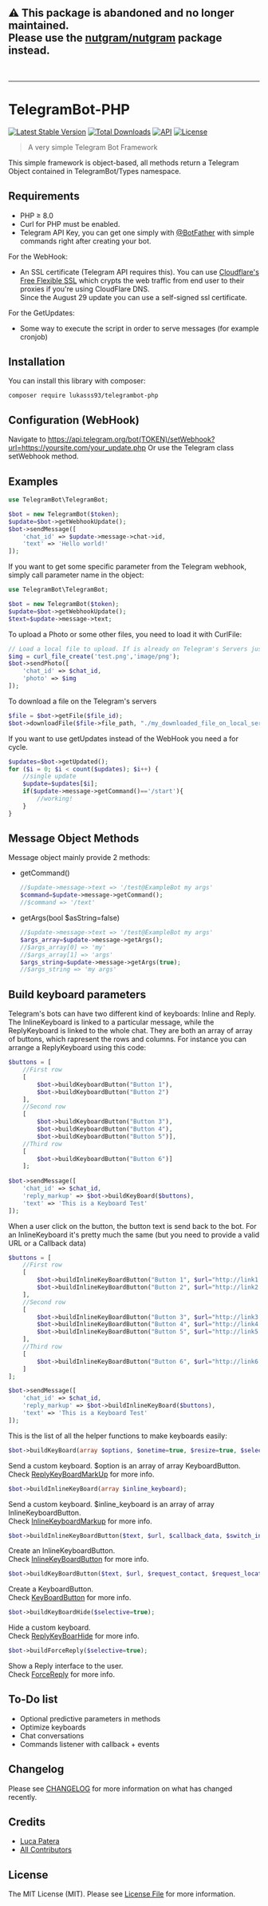 ## ⚠️ This package is abandoned and no longer maintained.<br>Please use the [nutgram/nutgram](https://github.com/nutgram/nutgram) package instead.
<br>

---


# TelegramBot-PHP 

[![Latest Stable Version](https://poser.pugx.org/lukasss93/telegrambot-php/v/stable)](https://packagist.org/packages/lukasss93/telegrambot-php)
[![Total Downloads](https://poser.pugx.org/lukasss93/telegrambot-php/downloads)](https://packagist.org/packages/lukasss93/telegrambot-php)
[![API](https://img.shields.io/badge/Telegram%20Bot%20API-6.0%09--%20April%2016%2C%202022-blue.svg)](https://core.telegram.org/bots/api)
[![License](https://poser.pugx.org/lukasss93/telegrambot-php/license)](https://packagist.org/packages/lukasss93/telegrambot-php)

> A very simple Telegram Bot Framework

This simple framework is object-based, all methods return a Telegram Object contained in TelegramBot/Types namespace.

## Requirements

* PHP ≥ 8.0
* Curl for PHP must be enabled.
* Telegram API Key, you can get one simply with [@BotFather](https://core.telegram.org/bots#botfather) with simple commands right after creating your bot.

For the WebHook:
* An SSL certificate (Telegram API requires this). You can use [Cloudflare's Free Flexible SSL](https://www.cloudflare.com/ssl) which crypts the web traffic from end user to their proxies if you're using CloudFlare DNS.    
Since the August 29 update you can use a self-signed ssl certificate.

For the GetUpdates:
* Some way to execute the script in order to serve messages (for example cronjob)

## Installation

You can install this library with composer:

 `composer require lukasss93/telegrambot-php`

Configuration (WebHook)
---------

Navigate to 
https://api.telegram.org/bot(TOKEN)/setWebhook?url=https://yoursite.com/your_update.php
Or use the Telegram class setWebhook method.


Examples
---------

```php
use TelegramBot\TelegramBot;

$bot = new TelegramBot($token);
$update=$bot->getWebhookUpdate();
$bot->sendMessage([
    'chat_id' => $update->message->chat->id,
    'text' => 'Hello world!'
]);
```

If you want to get some specific parameter from the Telegram webhook, simply call parameter name in the object:
```php
use TelegramBot\TelegramBot;

$bot = new TelegramBot($token);
$update=$bot->getWebhookUpdate();
$text=$update->message->text;
```

To upload a Photo or some other files, you need to load it with CurlFile:
```php
// Load a local file to upload. If is already on Telegram's Servers just pass the resource id
$img = curl_file_create('test.png','image/png');
$bot->sendPhoto([
    'chat_id' => $chat_id, 
    'photo' => $img
]);
```

To download a file on the Telegram's servers
```php
$file = $bot->getFile($file_id);
$bot->downloadFile($file->file_path, "./my_downloaded_file_on_local_server.png");
```

If you want to use getUpdates instead of the WebHook you need a for cycle.
```php
$updates=$bot->getUpdated();
for ($i = 0; $i < count($updates); $i++) {
    //single update
    $update=$updates[$i];
    if($update->message->getCommand()=='/start'){
        //working!
    }
}
```

Message Object Methods
------------
Message object mainly provide 2 methods:
* getCommand()

    ```php
    //$update->message->text => '/test@ExampleBot my args'
    $command=$update->message->getCommand();
    //$command => '/text'
    ```
* getArgs(bool $asString=false)

    ```php
    //$update->message->text => '/test@ExampleBot my args'
    $args_array=$update->message->getArgs();
    //$args_array[0] => 'my'
    //$args_array[1] => 'args'
    $args_string=$update->message->getArgs(true);
    //$args_string => 'my args'
    ```


Build keyboard parameters
------------
Telegram's bots can have two different kind of keyboards: Inline and Reply.
The InlineKeyboard is linked to a particular message, while the ReplyKeyboard is linked to the whole chat.
They are both an array of array of buttons, which rapresent the rows and columns.
For instance you can arrange a ReplyKeyboard using this code:
```php
$buttons = [ 
    //First row
    [
        $bot->buildKeyboardButton("Button 1"),
        $bot->buildKeyboardButton("Button 2")
    ], 
    //Second row 
    [
        $bot->buildKeyboardButton("Button 3"),
        $bot->buildKeyboardButton("Button 4"),
        $bot->buildKeyboardButton("Button 5")], 
    //Third row
    [
        $bot->buildKeyboardButton("Button 6")]
    ];
    
$bot->sendMessage([
    'chat_id' => $chat_id, 
    'reply_markup' => $bot->buildKeyBoard($buttons), 
    'text' => 'This is a Keyboard Test'
]);
```
When a user click on the button, the button text is send back to the bot.
For an InlineKeyboard it's pretty much the same (but you need to provide a valid URL or a Callback data) 
```php
$buttons = [ 
    //First row
    [
        $bot->buildInlineKeyBoardButton("Button 1", $url="http://link1.com"), 
        $bot->buildInlineKeyBoardButton("Button 2", $url="http://link2.com")
    ], 
    //Second row 
    [
        $bot->buildInlineKeyBoardButton("Button 3", $url="http://link3.com"),
        $bot->buildInlineKeyBoardButton("Button 4", $url="http://link4.com"),
        $bot->buildInlineKeyBoardButton("Button 5", $url="http://link5.com")
    ], 
    //Third row
    [
        $bot->buildInlineKeyBoardButton("Button 6", $url="http://link6.com")
    ]
];

$bot->sendMessage([
    'chat_id' => $chat_id, 
    'reply_markup' => $bot->buildInlineKeyBoard($buttons), 
    'text' => 'This is a Keyboard Test'
]);
```

This is the list of all the helper functions to make keyboards easily:
```php
$bot->buildKeyBoard(array $options, $onetime=true, $resize=true, $selective=true);
```
Send a custom keyboard. $option is an array of array KeyboardButton.  
Check [ReplyKeyBoardMarkUp](https://core.telegram.org/bots/api#replykeyboardmarkup) for more info.    

```php
$bot->buildInlineKeyBoard(array $inline_keyboard);
```
Send a custom keyboard. $inline_keyboard is an array of array InlineKeyboardButton.  
Check [InlineKeyboardMarkup](https://core.telegram.org/bots/api#inlinekeyboardmarkup) for more info.    

```php
$bot->buildInlineKeyBoardButton($text, $url, $callback_data, $switch_inline_query);
```
Create an InlineKeyboardButton.    
Check [InlineKeyBoardButton](https://core.telegram.org/bots/api#inlinekeyboardbutton) for more info.    

```php
$bot->buildKeyBoardButton($text, $url, $request_contact, $request_location);
```
Create a KeyboardButton.    
Check [KeyBoardButton](https://core.telegram.org/bots/api#keyboardbutton) for more info.    


```php
$bot->buildKeyBoardHide($selective=true);
```
Hide a custom keyboard.  
Check [ReplyKeyBoarHide](https://core.telegram.org/bots/api#replykeyboardhide) for more info.    

```php
$bot->buildForceReply($selective=true);
```
Show a Reply interface to the user.  
Check [ForceReply](https://core.telegram.org/bots/api#forcereply) for more info.

To-Do list
----------
* Optional predictive parameters in methods
* Optimize keyboards
* Chat conversations
* Commands listener with callback + events

## Changelog

Please see [CHANGELOG](CHANGELOG.md) for more information on what has changed recently.

## Credits

- [Luca Patera](https://github.com/Lukasss93)
- [All Contributors](../../contributors)

## License

The MIT License (MIT). Please see [License File](LICENSE.md) for more information.

